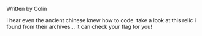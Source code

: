 Written by Colin

i hear even the ancient chinese knew how to code. take a look at this relic i found from their archives... it can check your flag for you!
